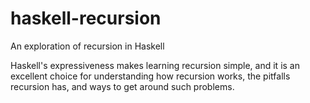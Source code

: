 # haskell-recursion
An exploration of recursion in Haskell

Haskell's expressiveness makes learning recursion simple, and it is an excellent choice
for understanding how recursion works, the pitfalls recursion has, and ways to get around such problems.
